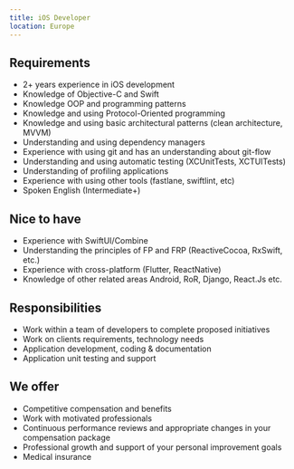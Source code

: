 ```yaml
---
title: iOS Developer
location: Europe
---
```

## Requirements

* 2+ years experience in iOS development
* Knowledge of Objective-C and Swift
* Knowledge OOP and programming patterns
* Knowledge and using Protocol-Oriented programming
* Knowledge and using basic architectural patterns (clean architecture, MVVM)
* Understanding and using dependency managers
* Experience with using git and has an understanding about git-flow
* Understanding and using automatic testing (XCUnitTests, XCTUITests)
* Understanding of profiling applications
* Experience with using other tools (fastlane, swiftlint, etc)
* Spoken English (Intermediate+)

## N﻿ice to have

* Experience with SwiftUI/Combine
* Understanding the principles of FP and FRP (ReactiveCocoa, RxSwift, etc.)
* Experience with cross-platform (Flutter, ReactNative)
* Knowledge of other related areas Android, RoR, Django, React.Js etc.

## Responsibilities

* Work within a team of developers to complete proposed initiatives
* Work on clients requirements, technology needs
* Application development, coding & documentation
* Application unit testing and support

## We offer

* Competitive compensation and benefits
* Work with motivated professionals
* Continuous performance reviews and appropriate changes in your compensation package
* Professional growth and support of your personal improvement goals
* Medical insurance